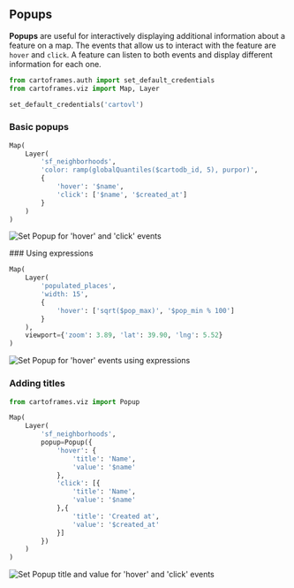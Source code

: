 ## Popups

**Popups** are useful for interactively displaying additional information about a feature on a map. The events that allow us to interact with the feature are `hover` and `click`. A feature can listen to both events and display different information for each one.

```py
from cartoframes.auth import set_default_credentials
from cartoframes.viz import Map, Layer

set_default_credentials('cartovl')
```

### Basic popups

```py
Map(
    Layer(
        'sf_neighborhoods',
        'color: ramp(globalQuantiles($cartodb_id, 5), purpor)',
        {
            'hover': '$name',
            'click': ['$name', '$created_at']
        }
    )
)
```

![Set Popup for 'hover' and 'click' events](../../img/guides/popups/popups-1.png)

### Using expressions

```py
Map(
    Layer(
        'populated_places',
        'width: 15',
        {
            'hover': ['sqrt($pop_max)', '$pop_min % 100']
        }
    ),
    viewport={'zoom': 3.89, 'lat': 39.90, 'lng': 5.52}
)
```

![Set Popup for 'hover' events using expressions](../../img/guides/popups/popups-2.png)

### Adding titles

```py
from cartoframes.viz import Popup

Map(
    Layer(
        'sf_neighborhoods',
        popup=Popup({
            'hover': {
                'title': 'Name',
                'value': '$name'
            },
            'click': [{
                'title': 'Name',
                'value': '$name'
            },{
                'title': 'Created at',
                'value': '$created_at'
            }]
        })
    )
)
```

![Set Popup title and value for 'hover' and 'click' events](../../img/guides/popups/popups-3.png)
